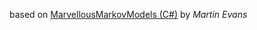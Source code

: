 based on [MarvellousMarkovModels (C#)](https://github.com/martindevans/MarvellousMarkovModels) by _Martin Evans_
